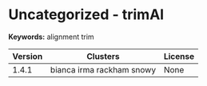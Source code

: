 # Uncategorized - trimAl



**Keywords:** alignment trim



| Version | Clusters | License |
| ------- | -------- | ------- |
| 1.4.1 | bianca irma rackham snowy | None |
